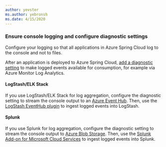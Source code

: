 ```yaml
---
author: yevster
ms.author: yebronsh
ms.date: 4/15/2020
---
```


### Ensure console logging and configure diagnostic settings

Configure your logging so that all applications in Azure Spring Cloud log to the console and not to files.

After an application is deployed to Azure Spring Cloud, [add a diagnostic setting](/azure/spring-cloud/diagnostic-services) to make logged events available for consumption, for example via Azure Monitor Log Analytics.

#### LogStash/ELK Stack

If you use LogStash/ELK Stack for log aggregation, configure the diagnostic setting to stream the console output to an [Azure Event Hub](/azure/event-hubs/). Then, use the [LogStash EventHub plugin](https://github.com/logstash-plugins/logstash-input-azure_event_hubs) to ingest logged events into LogStash.

#### Splunk

If you use Splunk for log aggregation, configure the diagnostic setting to stream the console output to [Azure Blob Storage](/azure/storage/blobs/). Then, use the [Splunk Add-on for Microsoft Cloud Services](https://docs.splunk.com/Documentation/AddOns/latest/MSCloudServices/Configureinputs5) to ingest logged events into Splunk.
